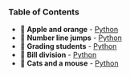 ### Table of Contents
- :page_facing_up: __Apple and orange__ - [Python](Apple%20and%20Orange.py)
- :page_facing_up: __Number line jumps__ - [Python](Number%20Line%20Jumps.py)
- :page_facing_up: __Grading students__ - [Python](Grading%20Students.py)
- :page_facing_up: __Bill division__ - [Python](Bill%20Division.py)
- :page_facing_up: __Cats and a mouse__ - [Python](Cats%20and%20a%20Mouse.py)
